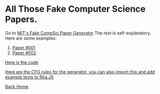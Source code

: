 # All Those Fake Computer Science Papers.

Go to [MIT's Fake CompSci Paper Generator](https://pdos.csail.mit.edu/archive/scigen/)
The rest is self-explanatory.
Here are some examples:
1.  [Paper #001](<https://github.com/vedek/publications/blob/master/scimakelatex.25977.Dr%2BBheemaiah%2BAnil%2BKumar.pdf>)
2.  [Paper #002](<https://github.com/vedek/publications/blob/master/scimakelatex.26087.Dr%2BBheemaiah%2BAnil%2BKumar.pdf>)

[Here is the code](https://github.com/strib/scigen)

[Here are the CFG rules for the generator, you can also import this and add example texts to Rita.JS](https://github.com/strib/scigen/blob/master/scirules.in)

[Back Home](./README.md)
